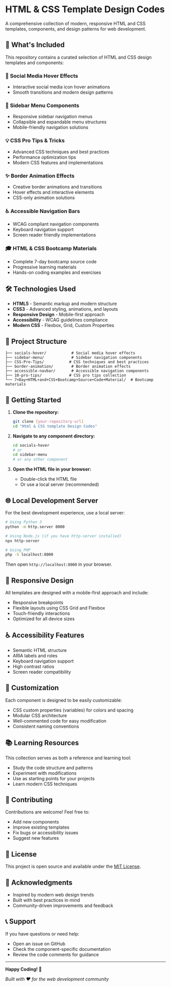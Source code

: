 # HTML & CSS Template Design Codes

A comprehensive collection of modern, responsive HTML and CSS templates, components, and design patterns for web development.

## 🚀 What's Included

This repository contains a curated selection of HTML and CSS design templates and components:

### 📱 **Social Media Hover Effects**
- Interactive social media icon hover animations
- Smooth transitions and modern design patterns

### 🧭 **Sidebar Menu Components**
- Responsive sidebar navigation menus
- Collapsible and expandable menu structures
- Mobile-friendly navigation solutions

### 💡 **CSS Pro Tips & Tricks**
- Advanced CSS techniques and best practices
- Performance optimization tips
- Modern CSS features and implementations

### ✨ **Border Animation Effects**
- Creative border animations and transitions
- Hover effects and interactive elements
- CSS-only animation solutions

### ♿ **Accessible Navigation Bars**
- WCAG compliant navigation components
- Keyboard navigation support
- Screen reader friendly implementations

### 🎓 **HTML & CSS Bootcamp Materials**
- Complete 7-day bootcamp source code
- Progressive learning materials
- Hands-on coding examples and exercises

## 🛠️ Technologies Used

- **HTML5** - Semantic markup and modern structure
- **CSS3** - Advanced styling, animations, and layouts
- **Responsive Design** - Mobile-first approach
- **Accessibility** - WCAG guidelines compliance
- **Modern CSS** - Flexbox, Grid, Custom Properties

## 📁 Project Structure

```
├── socials-hover/           # Social media hover effects
├── sidebar-menu/            # Sidebar navigation components
├── CSS-Pro-Tips/           # CSS techniques and best practices
├── border-animation/        # Border animation effects
├── accessible-navbar/       # Accessible navigation components
├── 10-pro-tips/            # CSS pro tips collection
└── 7+Day+HTML+and+CSS+Bootcamp+Source+Code+Material/  # Bootcamp materials
```

## 🚀 Getting Started

1. **Clone the repository:**
   ```bash
   git clone [your-repository-url]
   cd "Html & CSS template Design Codes"
   ```

2. **Navigate to any component directory:**
   ```bash
   cd socials-hover
   # or
   cd sidebar-menu
   # or any other component
   ```

3. **Open the HTML file in your browser:**
   - Double-click the HTML file
   - Or use a local server (recommended)

## 🌐 Local Development Server

For the best development experience, use a local server:

```bash
# Using Python 3
python -m http.server 8000

# Using Node.js (if you have http-server installed)
npx http-server

# Using PHP
php -S localhost:8000
```

Then open `http://localhost:8000` in your browser.

## 📱 Responsive Design

All templates are designed with a mobile-first approach and include:
- Responsive breakpoints
- Flexible layouts using CSS Grid and Flexbox
- Touch-friendly interactions
- Optimized for all device sizes

## ♿ Accessibility Features

- Semantic HTML structure
- ARIA labels and roles
- Keyboard navigation support
- High contrast ratios
- Screen reader compatibility

## 🎨 Customization

Each component is designed to be easily customizable:
- CSS custom properties (variables) for colors and spacing
- Modular CSS architecture
- Well-commented code for easy modification
- Consistent naming conventions

## 📚 Learning Resources

This collection serves as both a reference and learning tool:
- Study the code structure and patterns
- Experiment with modifications
- Use as starting points for your projects
- Learn modern CSS techniques

## 🤝 Contributing

Contributions are welcome! Feel free to:
- Add new components
- Improve existing templates
- Fix bugs or accessibility issues
- Suggest new features

## 📄 License

This project is open source and available under the [MIT License](LICENSE).

## 🙏 Acknowledgments

- Inspired by modern web design trends
- Built with best practices in mind
- Community-driven improvements and feedback

## 📞 Support

If you have questions or need help:
- Open an issue on GitHub
- Check the component-specific documentation
- Review the code comments for guidance

---

**Happy Coding! 🎉**

*Built with ❤️ for the web development community*
